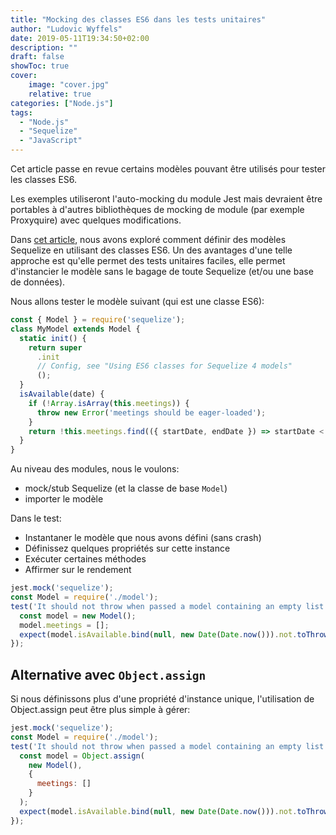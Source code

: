 ```yaml
---
title: "Mocking des classes ES6 dans les tests unitaires"
author: "Ludovic Wyffels"
date: 2019-05-11T19:34:50+02:00
description: ""
draft: false
showToc: true
cover:
    image: "cover.jpg"
    relative: true
categories: ["Node.js"]
tags:
  - "Node.js"
  - "Sequelize"
  - "JavaScript"
---
```


Cet article passe en revue certains modèles pouvant être utilisés pour tester les classes ES6.

Les exemples utiliseront l'auto-mocking du module Jest mais devraient être portables à d'autres bibliothèques de mocking de module (par exemple Proxyquire) avec quelques modifications.

Dans [cet article](/node-sequelize-classes), nous avons exploré comment définir des modèles Sequelize en utilisant des classes ES6. Un des avantages d'une telle approche est qu'elle permet des tests unitaires faciles, elle permet d'instancier le modèle sans le bagage de toute Sequelize (et/ou une base de données).

Nous allons tester le modèle suivant (qui est une classe ES6):

```js
const { Model } = require('sequelize');
class MyModel extends Model {
  static init() {
    return super
      .init
      // Config, see "Using ES6 classes for Sequelize 4 models"
      ();
  }
  isAvailable(date) {
    if (!Array.isArray(this.meetings)) {
      throw new Error('meetings should be eager-loaded');
    }
    return !this.meetings.find(({ startDate, endDate }) => startDate < date && endDate > date);
  }
}
```

Au niveau des modules, nous le voulons:

- mock/stub Sequelize (et la classe de base `Model`)
- importer le modèle

Dans le test:

- Instantaner le modèle que nous avons défini (sans crash)
- Définissez quelques propriétés sur cette instance
- Exécuter certaines méthodes
- Affirmer sur le rendement

```js
jest.mock('sequelize');
const Model = require('./model');
test('It should not throw when passed a model containing an empty list of meetings', () => {
  const model = new Model();
  model.meetings = [];
  expect(model.isAvailable.bind(null, new Date(Date.now())).not.toThrow();
});
```

## Alternative avec `Object.assign`

Si nous définissons plus d'une propriété d'instance unique, l'utilisation de Object.assign peut être plus simple à gérer:
```js
jest.mock('sequelize');
const Model = require('./model');
test('It should not throw when passed a model containing an empty list of meetings', () => {
  const model = Object.assign(
    new Model(),
    {
      meetings: []
    }
  );
  expect(model.isAvailable.bind(null, new Date(Date.now())).not.toThrow();
});
```
